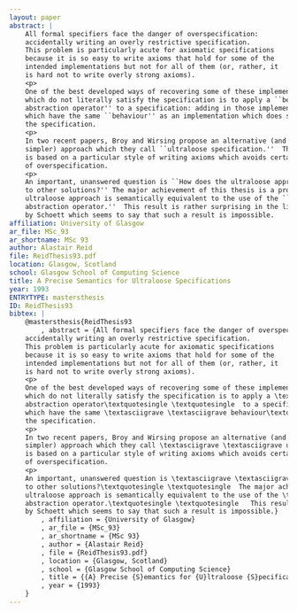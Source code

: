 ```yaml
---
layout: paper
abstract: |
    All formal specifiers face the danger of overspecification:
    accidentally writing an overly restrictive specification.
    This problem is particularly acute for axiomatic specifications
    because it is so easy to write axioms that hold for some of the
    intended implementations but not for all of them (or, rather, it
    is hard not to write overly strong axioms).
    <p>
    One of the best developed ways of recovering some of these implementations
    which do not literally satisfy the specification is to apply a ``behavioural
    abstraction operator'' to a specification: adding in those implementations
    which have the same ``behaviour'' as an implementation which does satisfy
    the specification.
    <p>
    In two recent papers, Broy and Wirsing propose an alternative (and apparently
    simpler) approach which they call ``ultraloose specification.''  This approach
    is based on a particular style of writing axioms which avoids certain forms
    of overspecification.
    <p>
    An important, unanswered question is ``How does the ultraloose approach relate
    to other solutions?'' The major achievement of this thesis is a proof that the
    ultraloose approach is semantically equivalent to the use of the ``behavioural
    abstraction operator.''  This result is rather surprising in the light of a result
    by Schoett which seems to say that such a result is impossible.
affiliation: University of Glasgow
ar_file: MSc_93
ar_shortname: MSc 93
author: Alastair Reid
file: ReidThesis93.pdf
location: Glasgow, Scotland
school: Glasgow School of Computing Science
title: A Precise Semantics for Ultraloose Specifications
year: 1993
ENTRYTYPE: mastersthesis
ID: ReidThesis93
bibtex: |
    @mastersthesis{ReidThesis93
        , abstract = {All formal specifiers face the danger of overspecification:
    accidentally writing an overly restrictive specification.
    This problem is particularly acute for axiomatic specifications
    because it is so easy to write axioms that hold for some of the
    intended implementations but not for all of them (or, rather, it
    is hard not to write overly strong axioms).
    <p>
    One of the best developed ways of recovering some of these implementations
    which do not literally satisfy the specification is to apply a \textasciigrave \textasciigrave behavioural
    abstraction operator\textquotesingle \textquotesingle  to a specification: adding in those implementations
    which have the same \textasciigrave \textasciigrave behaviour\textquotesingle \textquotesingle  as an implementation which does satisfy
    the specification.
    <p>
    In two recent papers, Broy and Wirsing propose an alternative (and apparently
    simpler) approach which they call \textasciigrave \textasciigrave ultraloose specification.\textquotesingle \textquotesingle   This approach
    is based on a particular style of writing axioms which avoids certain forms
    of overspecification.
    <p>
    An important, unanswered question is \textasciigrave \textasciigrave How does the ultraloose approach relate
    to other solutions?\textquotesingle \textquotesingle  The major achievement of this thesis is a proof that the
    ultraloose approach is semantically equivalent to the use of the \textasciigrave \textasciigrave behavioural
    abstraction operator.\textquotesingle \textquotesingle   This result is rather surprising in the light of a result
    by Schoett which seems to say that such a result is impossible.}
        , affiliation = {University of Glasgow}
        , ar_file = {MSc_93}
        , ar_shortname = {MSc 93}
        , author = {Alastair Reid}
        , file = {ReidThesis93.pdf}
        , location = {Glasgow, Scotland}
        , school = {Glasgow School of Computing Science}
        , title = {{A} Precise {S}emantics for {U}ltraloose {S}pecifications}
        , year = {1993}
    }
---
```


